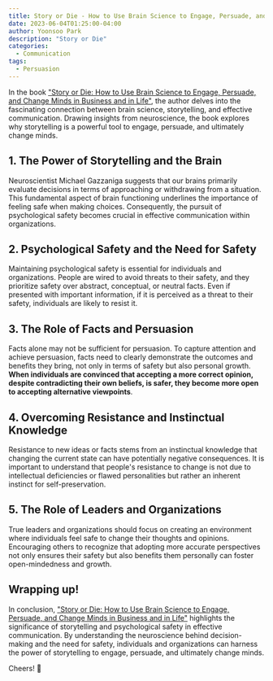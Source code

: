 ```yaml
---
title: Story or Die - How to Use Brain Science to Engage, Persuade, and Change Minds in Business and in Life Summary
date: 2023-06-04T01:25:00-04:00
author: Yoonsoo Park
description: "Story or Die"
categories:
  - Communication
tags:
  - Persuasion
---
```


In the book ["Story or Die: How to Use Brain Science to Engage, Persuade, and Change Minds in Business and in Life"](https://amzn.to/3S3WapF), the author delves into the fascinating connection between brain science, storytelling, and effective communication. Drawing insights from neuroscience, the book explores why storytelling is a powerful tool to engage, persuade, and ultimately change minds.

## 1. The Power of Storytelling and the Brain

Neuroscientist Michael Gazzaniga suggests that our brains primarily evaluate decisions in terms of approaching or withdrawing from a situation. This fundamental aspect of brain functioning underlines the importance of feeling safe when making choices. Consequently, the pursuit of psychological safety becomes crucial in effective communication within organizations.

## 2. Psychological Safety and the Need for Safety

Maintaining psychological safety is essential for individuals and organizations. People are wired to avoid threats to their safety, and they prioritize safety over abstract, conceptual, or neutral facts. Even if presented with important information, if it is perceived as a threat to their safety, individuals are likely to resist it.

## 3. The Role of Facts and Persuasion

Facts alone may not be sufficient for persuasion. To capture attention and achieve persuasion, facts need to clearly demonstrate the outcomes and benefits they bring, not only in terms of safety but also personal growth. **When individuals are convinced that accepting a more correct opinion, despite contradicting their own beliefs, is safer, they become more open to accepting alternative viewpoints**.

## 4. Overcoming Resistance and Instinctual Knowledge

Resistance to new ideas or facts stems from an instinctual knowledge that changing the current state can have potentially negative consequences. It is important to understand that people's resistance to change is not due to intellectual deficiencies or flawed personalities but rather an inherent instinct for self-preservation.

## 5. The Role of Leaders and Organizations

True leaders and organizations should focus on creating an environment where individuals feel safe to change their thoughts and opinions. Encouraging others to recognize that adopting more accurate perspectives not only ensures their safety but also benefits them personally can foster open-mindedness and growth.

## Wrapping up!

In conclusion, ["Story or Die: How to Use Brain Science to Engage, Persuade, and Change Minds in Business and in Life"](https://amzn.to/3S3WapF) highlights the significance of storytelling and psychological safety in effective communication. By understanding the neuroscience behind decision-making and the need for safety, individuals and organizations can harness the power of storytelling to engage, persuade, and ultimately change minds.

Cheers! 🍺
